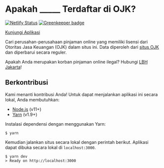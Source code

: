 # Apakah _____ Terdaftar di OJK?

[![Netlify Status](https://api.netlify.com/api/v1/badges/21633cb6-8bcb-4e80-98a2-fbbf3729ada5/deploy-status)](https://app.netlify.com/sites/apakah-terdaftar-di-ojk/deploys) [![Greenkeeper badge](https://badges.greenkeeper.io/pinjollist/apakah-terdaftar-di-ojk.svg)](https://greenkeeper.io/)

[Kunjungi Aplikasi](https://apakah-terdaftar-di-ojk.netlify.com/)

Cari perusahan-perusahaan pinjaman online yang memiliki lisensi dari Otoritas Jasa Keuangan (OJK) dalam situs ini. Data diperoleh dari [situs OJK](https://www.ojk.go.id/id/kanal/iknb/data-dan-statistik/direktori/fintech/Default.aspx) dan diperbarui secara reguler.

Apakah Anda merupakan korban pinjaman online ilegal? Hubungi [LBH Jakarta](https://www.bantuanhukum.or.id/web/formulir-pengaduan-pos-korban-pinjaman-online-pinjol/)!

## Berkontribusi

Kami menanti kontribusi Anda! Untuk dapat menjalankan aplikasi ini secara lokal, Anda membutuhkan:

* [Node.js](https://nodejs.org/en/) (v11+)
* [Yarn](https://yarnpkg.com/lang/en/) (v1.9+)

Instalasi dependensi dengan menggunakan Yarn:

```sh-session
$ yarn
```

Kemudian jalankan situs secara lokal dengan perintah berikut. Aplikasi dapat dibuka secara lokal di `localhost:3000`.

```sh-session
$ yarn dev
> Ready on http://localhost:3000
```
